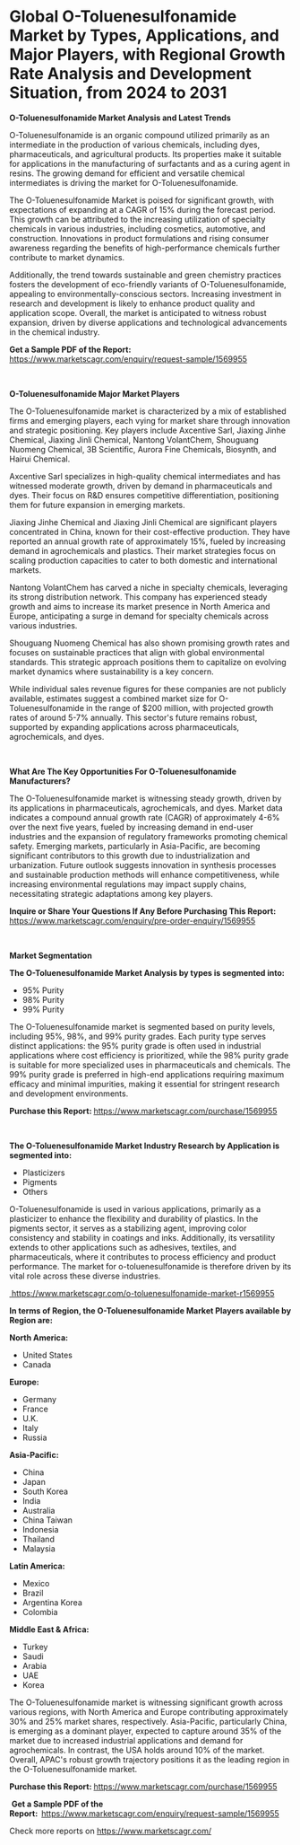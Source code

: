 <p><h1>Global O-Toluenesulfonamide Market by Types, Applications, and Major Players, with Regional Growth Rate Analysis and Development Situation, from 2024 to 2031</h1></p><p><strong>O-Toluenesulfonamide Market Analysis and Latest Trends</strong></p>
<p><p>O-Toluenesulfonamide is an organic compound utilized primarily as an intermediate in the production of various chemicals, including dyes, pharmaceuticals, and agricultural products. Its properties make it suitable for applications in the manufacturing of surfactants and as a curing agent in resins. The growing demand for efficient and versatile chemical intermediates is driving the market for O-Toluenesulfonamide.</p><p>The O-Toluenesulfonamide Market is poised for significant growth, with expectations of expanding at a CAGR of 15% during the forecast period. This growth can be attributed to the increasing utilization of specialty chemicals in various industries, including cosmetics, automotive, and construction. Innovations in product formulations and rising consumer awareness regarding the benefits of high-performance chemicals further contribute to market dynamics.</p><p>Additionally, the trend towards sustainable and green chemistry practices fosters the development of eco-friendly variants of O-Toluenesulfonamide, appealing to environmentally-conscious sectors. Increasing investment in research and development is likely to enhance product quality and application scope. Overall, the market is anticipated to witness robust expansion, driven by diverse applications and technological advancements in the chemical industry.</p></p>
<p><strong>Get a Sample PDF of the Report:&nbsp;</strong> <a href="https://www.marketscagr.com/enquiry/request-sample/1569955?utm_campaign=2008&utm_medium=2&utm_source=Github&utm_content=ia&utm_term=29122024&utm_id=o-toluenesulfonamide">https://www.marketscagr.com/enquiry/request-sample/1569955</a></p>
<p>&nbsp;</p>
<p><strong>O-Toluenesulfonamide Major Market Players</strong></p>
<p><p>The O-Toluenesulfonamide market is characterized by a mix of established firms and emerging players, each vying for market share through innovation and strategic positioning. Key players include Axcentive Sarl, Jiaxing Jinhe Chemical, Jiaxing Jinli Chemical, Nantong VolantChem, Shouguang Nuomeng Chemical, 3B Scientific, Aurora Fine Chemicals, Biosynth, and Hairui Chemical.</p><p>Axcentive Sarl specializes in high-quality chemical intermediates and has witnessed moderate growth, driven by demand in pharmaceuticals and dyes. Their focus on R&D ensures competitive differentiation, positioning them for future expansion in emerging markets.</p><p>Jiaxing Jinhe Chemical and Jiaxing Jinli Chemical are significant players concentrated in China, known for their cost-effective production. They have reported an annual growth rate of approximately 15%, fueled by increasing demand in agrochemicals and plastics. Their market strategies focus on scaling production capacities to cater to both domestic and international markets.</p><p>Nantong VolantChem has carved a niche in specialty chemicals, leveraging its strong distribution network. This company has experienced steady growth and aims to increase its market presence in North America and Europe, anticipating a surge in demand for specialty chemicals across various industries.</p><p>Shouguang Nuomeng Chemical has also shown promising growth rates and focuses on sustainable practices that align with global environmental standards. This strategic approach positions them to capitalize on evolving market dynamics where sustainability is a key concern.</p><p>While individual sales revenue figures for these companies are not publicly available, estimates suggest a combined market size for O-Toluenesulfonamide in the range of $200 million, with projected growth rates of around 5-7% annually. This sector's future remains robust, supported by expanding applications across pharmaceuticals, agrochemicals, and dyes.</p></p>
<p>&nbsp;</p>
<p><strong>What Are The Key Opportunities For O-Toluenesulfonamide Manufacturers?</strong></p>
<p><p>The O-Toluenesulfonamide market is witnessing steady growth, driven by its applications in pharmaceuticals, agrochemicals, and dyes. Market data indicates a compound annual growth rate (CAGR) of approximately 4-6% over the next five years, fueled by increasing demand in end-user industries and the expansion of regulatory frameworks promoting chemical safety. Emerging markets, particularly in Asia-Pacific, are becoming significant contributors to this growth due to industrialization and urbanization. Future outlook suggests innovation in synthesis processes and sustainable production methods will enhance competitiveness, while increasing environmental regulations may impact supply chains, necessitating strategic adaptations among key players.</p></p>
<p><strong>Inquire or Share Your Questions If Any Before Purchasing This Report:</strong> <a href="https://www.marketscagr.com/enquiry/pre-order-enquiry/1569955?utm_campaign=2008&utm_medium=2&utm_source=Github&utm_content=ia&utm_term=29122024&utm_id=o-toluenesulfonamide">https://www.marketscagr.com/enquiry/pre-order-enquiry/1569955</a></p>
<p>&nbsp;</p>
<p><strong>Market Segmentation</strong></p>
<p><strong>The O-Toluenesulfonamide Market Analysis by types is segmented into:</strong></p>
<p><ul><li>95% Purity</li><li>98% Purity</li><li>99% Purity</li></ul></p>
<p><p>The O-Toluenesulfonamide market is segmented based on purity levels, including 95%, 98%, and 99% purity grades. Each purity type serves distinct applications: the 95% purity grade is often used in industrial applications where cost efficiency is prioritized, while the 98% purity grade is suitable for more specialized uses in pharmaceuticals and chemicals. The 99% purity grade is preferred in high-end applications requiring maximum efficacy and minimal impurities, making it essential for stringent research and development environments.</p></p>
<p><strong>Purchase this Report:&nbsp;</strong><a href="https://www.marketscagr.com/purchase/1569955?utm_campaign=2008&utm_medium=2&utm_source=Github&utm_content=ia&utm_term=29122024&utm_id=o-toluenesulfonamide">https://www.marketscagr.com/purchase/1569955</a></p>
<p>&nbsp;</p>
<p><strong>The O-Toluenesulfonamide Market Industry Research by Application is segmented into:</strong></p>
<p><ul><li>Plasticizers</li><li>Pigments</li><li>Others</li></ul></p>
<p><p>O-Toluenesulfonamide is used in various applications, primarily as a plasticizer to enhance the flexibility and durability of plastics. In the pigments sector, it serves as a stabilizing agent, improving color consistency and stability in coatings and inks. Additionally, its versatility extends to other applications such as adhesives, textiles, and pharmaceuticals, where it contributes to process efficiency and product performance. The market for o-toluenesulfonamide is therefore driven by its vital role across these diverse industries.</p></p>
<p><a href="https://www.marketscagr.com/o-toluenesulfonamide-market-r1569955?utm_campaign=2008&utm_medium=2&utm_source=Github&utm_content=ia&utm_term=29122024&utm_id=o-toluenesulfonamide">&nbsp;https://www.marketscagr.com/o-toluenesulfonamide-market-r1569955</a></p>
<p><strong>In terms of Region, the O-Toluenesulfonamide Market Players available by Region are:</strong></p>
<p>
    <p> <strong> North America: </strong>
        <ul>
            <li>United States</li>
            <li>Canada</li>
        </ul>
        </p> 
    <p> <strong> Europe: </strong>
        <ul>
            <li>Germany</li>
            <li>France</li>
            <li>U.K.</li>
            <li>Italy</li>
            <li>Russia</li>
        </ul>
        </p> 
    <p> <strong> Asia-Pacific: </strong>
        <ul>
            <li>China</li>
            <li>Japan</li>
            <li>South Korea</li>
            <li>India</li>
            <li>Australia</li>
            <li>China Taiwan</li>
            <li>Indonesia</li>
            <li>Thailand</li>
            <li>Malaysia</li>
        </ul>
        </p> 
    <p> <strong> Latin America: </strong>
        <ul>
            <li>Mexico</li>
            <li>Brazil</li>
            <li>Argentina Korea</li>
            <li>Colombia</li>
        </ul>
        </p> 
    <p> <strong> Middle East & Africa: </strong>
        <ul>
            <li>Turkey</li>
            <li>Saudi</li>
            <li>Arabia</li>
            <li>UAE</li>
            <li>Korea</li>
        </ul>
    </p>
    </p>
<p><p>The O-Toluenesulfonamide market is witnessing significant growth across various regions, with North America and Europe contributing approximately 30% and 25% market shares, respectively. Asia-Pacific, particularly China, is emerging as a dominant player, expected to capture around 35% of the market due to increased industrial applications and demand for agrochemicals. In contrast, the USA holds around 10% of the market. Overall, APAC's robust growth trajectory positions it as the leading region in the O-Toluenesulfonamide market.</p></p>
<p><strong>Purchase this Report: </strong><a href="https://www.marketscagr.com/purchase/1569955?utm_campaign=2008&utm_medium=2&utm_source=Github&utm_content=ia&utm_term=29122024&utm_id=o-toluenesulfonamide">https://www.marketscagr.com/purchase/1569955</a></p>
<p>&nbsp;<strong>Get a Sample PDF of the Report:&nbsp;&nbsp;</strong><a href="https://www.marketscagr.com/enquiry/request-sample/1569955?utm_campaign=2008&utm_medium=2&utm_source=Github&utm_content=ia&utm_term=29122024&utm_id=o-toluenesulfonamide">https://www.marketscagr.com/enquiry/request-sample/1569955</a></p>
<p><strong></strong></p>
<p>Check more reports on <a href="https://www.marketscagr.com/?utm_campaign=2008&utm_medium=2&utm_source=Github&utm_content=ia&utm_term=29122024&utm_id=o-toluenesulfonamide">https://www.marketscagr.com/</a></p>